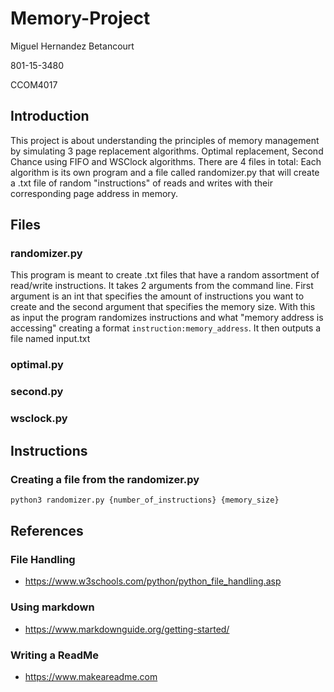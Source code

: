 # Memory-Project
Miguel Hernandez Betancourt

801-15-3480

CCOM4017 

## Introduction
This project is about understanding the principles of memory management by simulating 3 page replacement algorithms. Optimal replacement, Second Chance using FIFO and WSClock algorithms. There are 4 files in total: Each algorithm is its own program and a file called randomizer.py that will create a .txt file of random "instructions" of reads and writes with their corresponding page address in memory. 

## Files

### randomizer.py

This program is meant to create .txt files that have a random assortment of read/write instructions. It takes 2 arguments from the command line. First argument is an int that specifies the amount of instructions you want to create and the second argument that specifies the memory size. With this as input the program randomizes instructions and what "memory address is accessing" creating a format `instruction:memory_address`. It then outputs a file named input.txt 

### optimal.py

### second.py

### wsclock.py


## Instructions

### Creating a file from the randomizer.py

```bash
python3 randomizer.py {number_of_instructions} {memory_size}
``` 



## References

### File Handling
- https://www.w3schools.com/python/python_file_handling.asp 

### Using markdown
- https://www.markdownguide.org/getting-started/

### Writing a ReadMe 
- https://www.makeareadme.com


